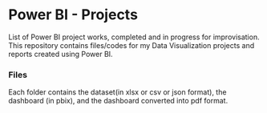 # Power BI - Projects
List of Power BI project works, completed and in progress for improvisation.
This repository contains files/codes for my Data Visualization projects and reports created using Power BI.

### Files
Each folder contains the dataset(in xlsx or csv or json format), the dashboard (in pbix), and the dashboard converted into pdf format.
